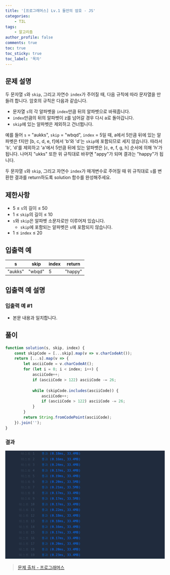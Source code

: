 ```yaml
---
title: '[프로그래머스] Lv.1 둘만의 암호 - JS'
categories:
    - TIL
tags:
    - 알고리즘
author_profile: false
comments: true
toc: true
toc_sticky: true
toc_label: '목차'
---
```


## 문제 설명
두 문자열 `s`와 `skip`, 그리고 자연수 `index`가 주어질 때, 다음 규칙에 따라 문자열을 만들려 합니다. 암호의 규칙은 다음과 같습니다.

* 문자열 `s`의 각 알파벳을 `index`만큼 뒤의 알파벳으로 바꿔줍니다.
* `index`만큼의 뒤의 알파벳이 z를 넘어갈 경우 다시 a로 돌아갑니다.
* `skip`에 있는 알파벳은 제외하고 건너뜁니다.  

예를 들어 `s` = "aukks", `skip` = "wbqd", `index` = 5일 때, a에서 5만큼 뒤에 있는 알파벳은 f지만 [b, c, d, e, f]에서 'b'와 'd'는 `skip`에 포함되므로 세지 않습니다. 따라서 'b', 'd'를 제외하고 'a'에서 5만큼 뒤에 있는 알파벳은 [c, e, f, g, h] 순서에 의해 'h'가 됩니다. 나머지 "ukks" 또한 위 규칙대로 바꾸면 "appy"가 되며 결과는 "happy"가 됩니다.

두 문자열 `s`와 `skip`, 그리고 자연수 `index`가 매개변수로 주어질 때 위 규칙대로 `s`를 변환한 결과를 return하도록 solution 함수를 완성해주세요.

## 제한사항
* 5 ≤ `s`의 길이 ≤ 50
* 1 ≤ `skip`의 길이 ≤ 10
* `s`와 `skip`은 알파벳 소문자로만 이루어져 있습니다.
  * `skip`에 포함되는 알파벳은 `s`에 포함되지 않습니다.
* 1 ≤ `index` ≤ 20

## 입출력 예

| s       	| skip   	| index 	| return  	|
|---------	|--------	|-------	|---------	|
| "aukks" 	| "wbqd" 	| 5     	| "happy" 	|

## 입출력 예 설명
### 입출력 예 #1
* 본문 내용과 일치합니다.

## 풀이
```javascript
function solution(s, skip, index) {
    const skipCode = [...skip].map(v => v.charCodeAt());
    return [...s].map(v => {
        let asciiCode = v.charCodeAt();
        for (let i = 0; i < index; i++) {
            asciiCode++;
            if (asciiCode > 122) asciiCode -= 26;
            
            while (skipCode.includes(asciiCode)) {
                asciiCode++;
                if (asciiCode > 122) asciiCode -= 26;
            }
        }
        return String.fromCodePoint(asciiCode);
    }).join('');
}
```

### 결과
![result](/assets/images/2023/09/15/algorithm-68-result.png)

>[문제 출처 - 프로그래머스](https://school.programmers.co.kr/learn/courses/30/lessons/155652)